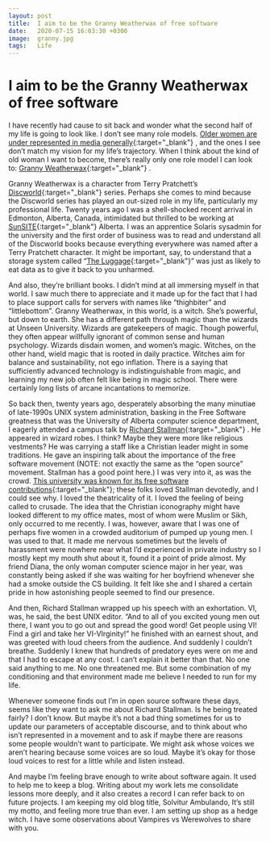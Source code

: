 ```yaml
---
layout: post
title:  I aim to be the Granny Weatherwax of free software
date:   2020-07-15 16:03:30 +0300
image:  granny.jpg
tags:   Life
---
```


# I aim to be the Granny Weatherwax of free software

I have recently had cause to sit back and wonder what the second half of my life is going to look like. I don’t see many role models. [Older women are under represented in media generally](https://www.vulture.com/2013/04/leading-men-age-but-their-love-interests-dont.html){:target="_blank"} , and the ones I see don’t match my vision for my life’s trajectory. When I think about the kind of old woman I want to become, there’s really only one role model I can look to: [Granny Weatherwax](https://en.wikipedia.org/wiki/Granny_Weatherwax){:target="_blank"} . 

Granny Weatherwax is a character from Terry Pratchett’s [Discworld](https://en.wikipedia.org/wiki/Discworld){:target="_blank"}  series. Perhaps she comes to mind because the Discworld series has played an out-sized role in my life, particularly my professional life. Twenty years ago I was a shell-shocked recent arrival in Edmonton, Alberta, Canada, intimidated but thrilled to be working at [SunSITE](https://en.wikipedia.org/wiki/Sunsite){:target="_blank"}  Alberta. I was an apprentice Solaris sysadmin for the university and the first order of business was to read and understand all of the Discworld books because everything everywhere was named after a Terry Pratchett character. It might be important, say, to understand that a storage system called “[The Luggage](https://discworld.fandom.com/wiki/The_Luggage){:target="_blank"}” was just as likely to eat data as to give it back to you unharmed. 

And also, they’re brilliant books. I didn’t mind at all immersing myself in that world. I saw much there to appreciate and it made up for the fact that I had to place support calls for servers with names like “thighbiter” and “littlebottom”. Granny Weatherwax, in this world, is a witch. She’s powerful, but down to earth. She has a different path through magic than the wizards at Unseen University. Wizards are gatekeepers of magic. Though powerful, they often appear willfully ignorant of common sense and human psychology. Wizards disdain women, and women’s magic. Witches, on the other hand, wield magic that is rooted in daily practice. Witches aim for balance and sustainability, not ego inflation. There is a saying that sufficiently advanced technology is indistinguishable from magic, and learning my new job often felt like being in magic school. There were certainly long lists of arcane incantations to memorize. 

So back then, twenty years ago, desperately absorbing the many minutiae of late-1990s UNIX system administration, basking in the Free Software greatness that was the University of Alberta computer science department, I eagerly attended a campus talk by [Richard Stallman](https://en.wikipedia.org/wiki/Richard_Stallman){:target="_blank"} . He appeared in wizard robes. I think? Maybe they were more like religious vestments? He was carrying a staff like a Christian leader might in some traditions. He gave an inspiring talk about the importance of the free software movement (NOTE: not exactly the same as the “open source” movement. Stallman has a good point here.) I was very into it, as was the crowd. [This university was known for its free software contributions](https://www.openbsd.org/hackathons.html){:target="_blank"}; these folks loved Stallman devotedly, and I could see why. I loved the theatricality of it. I loved the feeling of being called to crusade. The idea that the Christian iconography might have looked different to my office mates, most of whom were Muslim or Sikh, only occurred to me recently. I was, however, aware that I was one of perhaps five women in a crowded auditorium of pumped up young men.  I was used to that. It made me nervous sometimes but the levels of harassment were nowhere near what I’d experienced in private industry so I mostly kept my mouth shut about it, found it a point of pride almost. My friend Diana, the only woman computer science major in her year, was constantly being asked if she was waiting for her boyfriend whenever she had a smoke outside the CS building. It felt like she and I shared a certain pride in how astonishing people seemed to find our presence.

And then, Richard Stallman wrapped up his speech with an exhortation. VI, was, he said, the best UNIX editor. “And to all of you excited young men out there, I want you to go out and spread the good word! Get people using VI! Find a girl and take her VI-VIrginity!” he finished with an earnest shout, and was greeted with loud cheers from the audience. And suddenly I couldn’t breathe. Suddenly I knew that hundreds of predatory eyes were on me and that I had to escape at any cost. I can’t explain it better than that. No one said anything to me. No one threatened me. But some combination of my conditioning and that environment made me believe I needed to run for my life. 

Whenever someone finds out I’m in open source software these days, seems like they want to ask me about Richard Stallman. Is he being treated fairly? I don’t know. But maybe it’s not a bad thing sometimes for us to update our parameters of acceptable discourse, and to think about who isn’t represented in a movement and to ask if maybe there are reasons some people wouldn’t want to participate. We might ask whose voices we aren’t hearing because some voices are so loud. Maybe it’s okay for those loud voices to rest for a little while and listen instead. 

And maybe I’m feeling brave enough to write about software again. It used to help me to keep a blog. Writing about my work lets me consolidate lessons more deeply, and it also creates a record I can refer back to on future projects. I am keeping my old blog title, Solvitur Ambulando, It’s still my motto, and feeling more true than ever. I am setting up shop as a hedge witch. I have some observations about Vampires vs Werewolves to share with you. 
